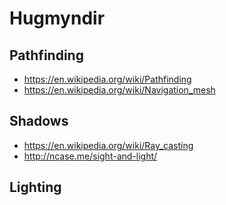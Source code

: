 # Hugmyndir


## Pathfinding

* https://en.wikipedia.org/wiki/Pathfinding
* https://en.wikipedia.org/wiki/Navigation_mesh

## Shadows

* https://en.wikipedia.org/wiki/Ray_casting
* http://ncase.me/sight-and-light/

## Lighting

